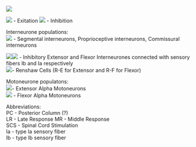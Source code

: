 [spinal-cord-diagram]: images/spinal-cord.png
[red-diamond]: images/red-diamond.png
[blue-diamond]: images/blue-diamond.png
[gray-circle]: images/gray-circle.png
[brown-circle]: images/brown-circle.png
[light-brown-circle]: images/light-brown-circle.png
[purple-circle]: images/purple-circle.png
[exitation]: images/exitation.png
[inhibition]: images/inhibition.png
![][spinal-cord-diagram]

![][exitation] - Exitation
![][inhibition] - Inhibition

Interneurone populations:  
![][gray-circle] - Segmental interneurons, Proprioceptive interneurons, Commissural interneurons  

![][brown-circle]![][light-brown-circle] - Inhibitory Extensor and Flexor Interneurones connected with sensory fibers Ib and Ia respectively  
![][purple-circle]- Renshaw Cells (R-E for Extensor and R-F for Flexor)  

Motoneurone populatons:  
![][blue-diamond]- Extensor Alpha Motoneurons  
![][red-diamond] - Flexor Alpha Motoneurons  

Abbreviations:  
PC - Posterior Column (?)  
LR - Late Response 
MR - Middle Response  
SCS - Spinal Cord Stimulation  
Ia - type Ia sensory fiber  
Ib - type Ib sensory fiber  